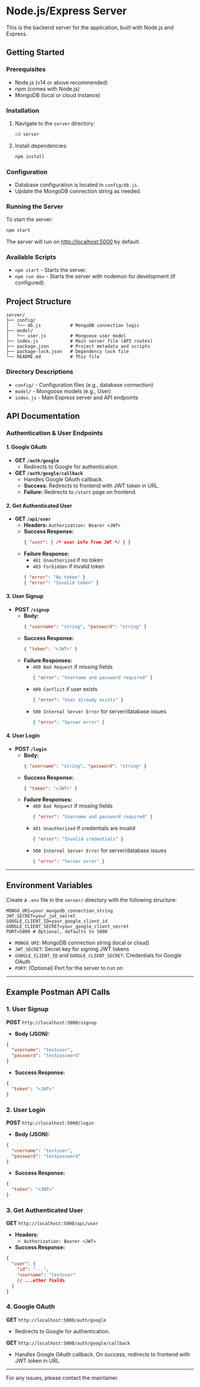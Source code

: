# Node.js/Express Server

This is the backend server for the application, built with Node.js and Express.

## Getting Started

### Prerequisites
- Node.js (v14 or above recommended)
- npm (comes with Node.js)
- MongoDB (local or cloud instance)

### Installation
1. Navigate to the `server` directory:
   ```bash
   cd server
   ```
2. Install dependencies:
   ```bash
   npm install
   ```

### Configuration
- Database configuration is located in `config/db.js`.
- Update the MongoDB connection string as needed.

### Running the Server
To start the server:
```bash
npm start
```
The server will run on [http://localhost:5000](http://localhost:5000) by default.

### Available Scripts
- `npm start` - Starts the server.
- `npm run dev` - Starts the server with nodemon for development (if configured).

## Project Structure

```
server/
├── config/
│   └── db.js           # MongoDB connection logic
├── model/
│   └── user.js         # Mongoose user model
├── index.js            # Main server file (API routes)
├── package.json        # Project metadata and scripts
├── package-lock.json   # Dependency lock file
└── README.md           # This file
```

### Directory Descriptions
- `config/` - Configuration files (e.g., database connection)
- `model/` - Mongoose models (e.g., User)
- `index.js` - Main Express server and API endpoints

## API Documentation

### Authentication & User Endpoints

#### 1. Google OAuth
- **GET `/auth/google`**
  - Redirects to Google for authentication.
- **GET `/auth/google/callback`**
  - Handles Google OAuth callback.
  - **Success:** Redirects to frontend with JWT token in URL.
  - **Failure:** Redirects to `/start` page on frontend.

#### 2. Get Authenticated User
- **GET `/api/user`**
  - **Headers:** `Authorization: Bearer <JWT>`
  - **Success Response:**
    ```json
    { "user": { /* user info from JWT */ } }
    ```
  - **Failure Response:**
    - `401 Unauthorized` if no token
    - `403 Forbidden` if invalid token
    ```json
    { "error": "No token" }
    { "error": "Invalid token" }
    ```

#### 3. User Signup
- **POST `/signup`**
  - **Body:**
    ```json
    { "username": "string", "password": "string" }
    ```
  - **Success Response:**
    ```json
    { "token": "<JWT>" }
    ```
  - **Failure Responses:**
    - `400 Bad Request` if missing fields
      ```json
      { "error": "Username and password required" }
      ```
    - `409 Conflict` if user exists
      ```json
      { "error": "User already exists" }
      ```
    - `500 Internal Server Error` for server/database issues
      ```json
      { "error": "Server error" }
      ```

#### 4. User Login
- **POST `/login`**
  - **Body:**
    ```json
    { "username": "string", "password": "string" }
    ```
  - **Success Response:**
    ```json
    { "token": "<JWT>" }
    ```
  - **Failure Responses:**
    - `400 Bad Request` if missing fields
      ```json
      { "error": "Username and password required" }
      ```
    - `401 Unauthorized` if credentials are invalid
      ```json
      { "error": "Invalid credentials" }
      ```
    - `500 Internal Server Error` for server/database issues
      ```json
      { "error": "Server error" }
      ```

---

## Environment Variables

Create a `.env` file in the `server/` directory with the following structure:

```
MONGO_URI=your_mongodb_connection_string
JWT_SECRET=your_jwt_secret
GOOGLE_CLIENT_ID=your_google_client_id
GOOGLE_CLIENT_SECRET=your_google_client_secret
PORT=5000 # Optional, defaults to 5000
```

- `MONGO_URI`: MongoDB connection string (local or cloud)
- `JWT_SECRET`: Secret key for signing JWT tokens
- `GOOGLE_CLIENT_ID` and `GOOGLE_CLIENT_SECRET`: Credentials for Google OAuth
- `PORT`: (Optional) Port for the server to run on

---

## Example Postman API Calls

### 1. User Signup
**POST** `http://localhost:5000/signup`
- **Body (JSON):**
```json
{
  "username": "testuser",
  "password": "testpassword"
}
```
- **Success Response:**
```json
{
  "token": "<JWT>"
}
```

### 2. User Login
**POST** `http://localhost:5000/login`
- **Body (JSON):**
```json
{
  "username": "testuser",
  "password": "testpassword"
}
```
- **Success Response:**
```json
{
  "token": "<JWT>"
}
```

### 3. Get Authenticated User
**GET** `http://localhost:5000/api/user`
- **Headers:**
  - `Authorization: Bearer <JWT>`
- **Success Response:**
```json
{
  "user": {
    "id": "...",
    "username": "testuser"
    // ...other fields
  }
}
```

### 4. Google OAuth
**GET** `http://localhost:5000/auth/google`
- Redirects to Google for authentication.

**GET** `http://localhost:5000/auth/google/callback`
- Handles Google OAuth callback. On success, redirects to frontend with JWT token in URL.

---

For any issues, please contact the maintainer. 